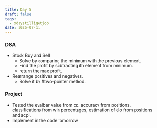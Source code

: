 ```yaml
---
title: Day 5
draft: false
tags:
  - xdaystilligetjob
date: 2025-07-11
---
```

### DSA
- Stock Buy and Sell
	- Solve by comparing the minimum with the previous element.
	- Find the profit by subtracting ith element from minimum.
	- return the max profit.
- Rearrange positives and negatives.
	- Solve it by #two-pointer method.


### Project
- Tested the evalbar value from cp, accuracy from positions, classifications from win percentages, estimation of elo from positions and acpl.
- Implement in the code tomorrow.